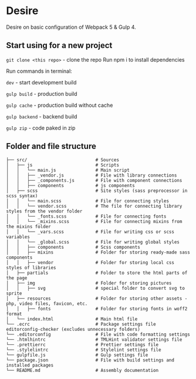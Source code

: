 # Desire

Desire on basic configuration of Webpack 5 & Gulp 4.

## Start using for a new project

`git clone <this repo>` - clone the repo
Run npm i to install dependencies

Run commands in terminal:

`dev` - start development build

`gulp build` - production build

`gulp cache` - production build without cache

`gulp backend` - backend build

`gulp zip` - code paked in zip

## Folder and file structure

```
├── src/                          # Sources
│   ├── js                        # Scripts
│   │   └── main.js               # Main script
│   │   ├── _vendor.js            # File with library connections
│   │   ├── _components.js        # File with component connections
│   │   ├── components            # js components
│   ├── scss                      # Site styles (sass preprocessor in scss syntax)
│   │   └── main.scss             # File for connecting styles
│   │   └── vendor.scss           # The file for connecting library styles from the vendor folder
│   │   └── _fonts.scss           # File for connecting fonts
│   │   └── _mixins.scss          # File for connecting mixins from the mixins folder
│   │   └── _vars.scss            # File for writing css or scss variables
│   │   └── _global.scss          # File for writing global styles
│   │   ├── components            # Scss components
│   │   ├── mixins                # Folder for storing ready-made sass components
│   │   ├── vendor                # Folder for storing local css styles of libraries
│   ├── partials                  # Folder to store the html parts of the page
│   ├── img                       # Folder for storing pictures
│   │   ├── svg                   # special folder to convert svg to sprite
│   ├── resources                 # Folder for storing other assets - php, video files, favicon, etc.
│   │   ├── fonts                 # Folder for storing fonts in woff2 format
│   └── index.html                # Main html file
└── .ecrc                         # Package settings file editorconfig-checker (excludes unnecessary folders)
└── .editorconfig                 # File with code formatting settings
└── .htmlhintrc                   # TMLHint validator settings file
└── .prettierrc                   # Prettier settings file
└── .stylelintrc                  # Stylelint settings file
└── gulpfile.js                   # Gulp settings file
└── package.json                  # File with build settings and installed packages
└── README.md                     # Assembly documentation
```
